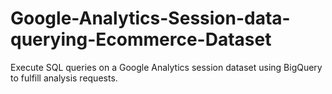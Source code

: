 # Google-Analytics-Session-data-querying-Ecommerce-Dataset
Execute SQL queries on a Google Analytics session dataset using BigQuery to fulfill analysis requests.
